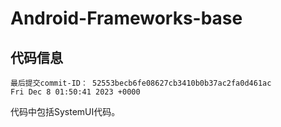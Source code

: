 # Android-Frameworks-base



## 代码信息

```
最后提交commit-ID： 52553becb6fe08627cb3410b0b37ac2fa0d461ac
Fri Dec 8 01:50:41 2023 +0000
```

代码中包括SystemUI代码。

